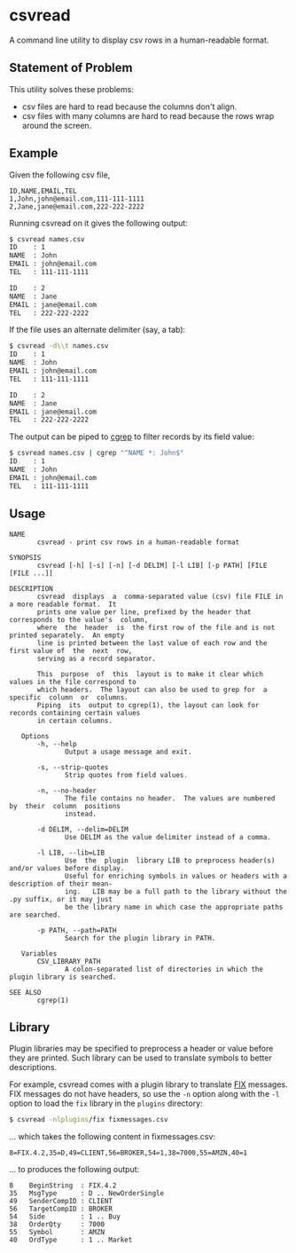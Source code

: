 # csvread
A command line utility to display csv rows in a human-readable format.

## Statement of Problem

This utility solves these problems:

- csv files are hard to read because the columns don't align.
- csv files with many columns are hard to read because the rows wrap around the
  screen.

## Example

Given the following csv file,
```csv
ID,NAME,EMAIL,TEL
1,John,john@email.com,111-111-1111
2,Jane,jane@email.com,222-222-2222
```

Running csvread on it gives the following output:
```sh
$ csvread names.csv
ID    : 1
NAME  : John
EMAIL : john@email.com
TEL   : 111-111-1111

ID    : 2
NAME  : Jane
EMAIL : jane@email.com
TEL   : 222-222-2222
```

If the file uses an alternate delimiter (say, a tab):
```sh
$ csvread -d\\t names.csv
ID    : 1
NAME  : John
EMAIL : john@email.com
TEL   : 111-111-1111

ID    : 2
NAME  : Jane
EMAIL : jane@email.com
TEL   : 222-222-2222
```
The output can be piped to [cgrep] to filter records by its field value:
```sh
$ csvread names.csv | cgrep "^NAME *: John$"
ID    : 1
NAME  : John
EMAIL : john@email.com
TEL   : 111-111-1111
```

## Usage
```
NAME
       csvread - print csv rows in a human-readable format

SYNOPSIS
       csvread [-h] [-s] [-n] [-d DELIM] [-l LIB] [-p PATH] [FILE [FILE ...]]

DESCRIPTION
       csvread  displays  a  comma-separated value (csv) file FILE in a more readable format.  It
       prints one value per line, prefixed by the header that corresponds to the value's  column,
       where  the  header  is  the first row of the file and is not printed separately.  An empty
       line is printed between the last value of each row and the first value of  the  next  row,
       serving as a record separator.

       This  purpose  of  this  layout is to make it clear which values in the file correspond to
       which headers.  The layout can also be used to grep for  a  specific  column  or  columns.
       Piping  its  output to cgrep(1), the layout can look for records containing certain values
       in certain columns.

   Options
       -h, --help
              Output a usage message and exit.

       -s, --strip-quotes
              Strip quotes from field values.

       -n, --no-header
              The file contains no header.  The values are numbered  by  their  column  positions
              instead.

       -d DELIM, --delim=DELIM
              Use DELIM as the value delimiter instead of a comma.

       -l LIB, --lib=LIB
              Use  the  plugin  library LIB to preprocess header(s) and/or values before display.
              Useful for enriching symbols in values or headers with a description of their mean‐
              ing.   LIB may be a full path to the library without the .py suffix, or it may just
              be the library name in which case the appropriate paths are searched.

       -p PATH, --path=PATH
              Search for the plugin library in PATH.

   Variables
       CSV_LIBRARY_PATH
              A colon-separated list of directories in which the plugin library is searched.

SEE ALSO
       cgrep(1)
```

## Library

Plugin libraries may be specified to preprocess a header or value before they
are printed. Such library can be used to translate symbols to better
descriptions.

For example, csvread comes with a plugin library to translate [FIX] messages.
FIX messages do not have headers, so use the `-n` option along with the `-l`
option to load the `fix` library in the `plugins` directory:
```sh
$ csvread -nlplugins/fix fixmessages.csv
```
... which takes the following content in fixmessages.csv:
```
8=FIX.4.2,35=D,49=CLIENT,56=BROKER,54=1,38=7000,55=AMZN,40=1
```
... to produces the following output:
```
8    BeginString  : FIX.4.2
35   MsgType      : D .. NewOrderSingle
49   SenderCompID : CLIENT
56   TargetCompID : BROKER
54   Side         : 1 .. Buy
38   OrderQty     : 7000
55   Symbol       : AMZN
40   OrdType      : 1 .. Market
```

[cgrep]: https://github.com/markuskimius/cgrep
[FIX]: http://fiximate.fixtrading.org/
